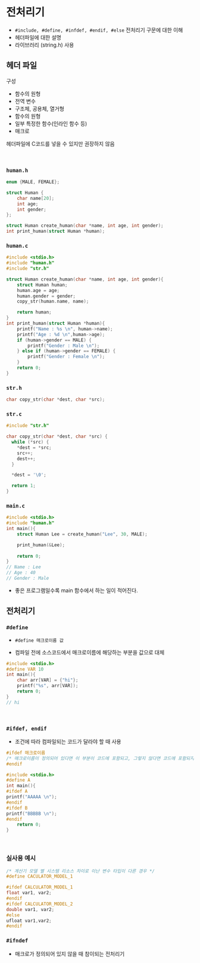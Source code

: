# 전처리기

- `#include, #define, #infdef, #endif, #else` 전처리기 구문에 대한 이해
- 헤더파일에 대한 설명
- 라이브러리 (string.h) 사용

## 헤더 파일

구성 

- 함수의 원형
- 전역 변수
- 구조체, 공용체, 열거형
- 함수의 원형
- 일부 특정한 함수(인라인 함수 등)
- 매크로


헤더파일에 C코드를 넣을 수 있지만 권장하지 않음

<br>

### `human.h`

```c
enum {MALE, FEMALE};

struct Human {
    char name[20];
    int age;
    int gender;
};

struct Human create_human(char *name, int age, int gender);
int print_human(struct Human *human);
```

### `human.c`

```c
#include <stdio.h>
#include "human.h"
#include "str.h"

struct Human create_human(char *name, int age, int gender){
    struct Human human;
    human.age = age;
    human.gender = gender;
    copy_str(human.name, name);

    return human;
}
int print_human(struct Human *human){
    printf("Name : %s \n", human->name);
    printf("Age : %d \n",human->age);
    if (human->gender == MALE) {
        printf("Gender : Male \n");
    } else if (human->gender == FEMALE) {
        printf("Gender : Female \n");
    }
    return 0;
}
```


### `str.h`

```c
char copy_str(char *dest, char *src);
```

### `str.c`

```c
#include "str.h"

char copy_str(char *dest, char *src) {
  while (*src) {
    *dest = *src;
    src++;
    dest++;
  }

  *dest = '\0';

  return 1;
}
```

### `main.c`

```c
#include <stdio.h>
#include "human.h"
int main(){
    struct Human Lee = create_human("Lee", 30, MALE);

    print_human(&Lee);
    
    return 0;
}
// Name : Lee
// Age : 40
// Gender : Male
```

- 좋은 프로그램일수록 main 함수에서 하는 일이 적어진다.

## 전처리기

### `#define`

- `#define 매크로이름 값`

- 컴파일 전에 소스코드에서 매크로이름에 해당하는 부분을 값으로 대체

```c
#include <stdio.h>
#define VAR 10
int main(){
    char arr[VAR] = {"hi"};
    printf("%s", arr[VAR]);
    return 0;
}
// hi
```

<br>

### `#ifdef, endif`

- 조건에 따라 컴파일되는 코드가 달라야 할 때 사용

```c
#ifdef 매크로이름
/* 매크로이름이 정의되어 있다면 이 부분이 코드에 포함되고, 그렇지 않다면 코드에 포함되지 않음 */
#endif
```

```c
#include <stdio.h>
#define A
int main(){
#ifdef A
printf("AAAAA \n");
#endif
#ifdef B
printf("BBBBB \n");
#endif
    return 0;
}
```
<br>

### 실사용 예시

```c
/* 계산기 모델 별 시스템 리소스 차이로 이난 변수 타입이 다른 경우 */
#define CACULATOR_MODEL_1

#ifdef CALCULATOR_MODEL_1
float var1, var2;
#endif
#ifdef CALCULATOR_MODEL_2
double var1, var2;
#else
ufloat var1,var2;
#endif
```

### `#ifndef`

- 매크로가 정의되어 있지 않을 때 참이되는 전처리기


